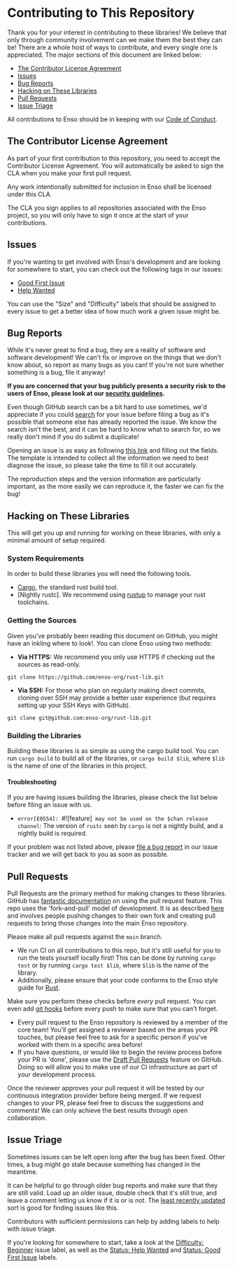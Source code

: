 # Contributing to This Repository
Thank you for your interest in contributing to these libraries! We believe that
only through community involvement can we make them the best they can be! There
are a whole host of ways to contribute, and every single one is appreciated. The
major sections of this document are linked below:

<!-- MarkdownTOC levels="2" autolink="true" -->

- [The Contributor License Agreement](#the-contributor-license-agreement)
- [Issues](#issues)
- [Bug Reports](#bug-reports)
- [Hacking on These Libraries](#hacking-on-these-libraries)
- [Pull Requests](#pull-requests)
- [Issue Triage](#issue-triage)

<!-- /MarkdownTOC -->

All contributions to Enso should be in keeping with our
[Code of Conduct](https://github.com/enso-org/enso/docs/CODE_OF_CONDUCT.md).

## The Contributor License Agreement
As part of your first contribution to this repository, you need to accept the
Contributor License Agreement. You will automatically be asked to sign the CLA
when you make your first pull request.

Any work intentionally submitted for inclusion in Enso shall be licensed under
this CLA.

The CLA you sign applies to all repositories associated with the Enso project,
so you will only have to sign it once at the start of your contributions.

## Issues
If you're wanting to get involved with Enso's development and are looking for
somewhere to start, you can check out the following tags in our issues:

- [Good First Issue](https://github.com/enso-org/rust-lib/labels/Status%3A%20Good%20First%20Issue)
- [Help Wanted](https://github.com/enso-org/rust-lib/labels/Status%3A%20Help%20Wanted)

You can use the "Size" and "Difficulty" labels that should be assigned to every
issue to get a better idea of how much work a given issue might be.

## Bug Reports
While it's never great to find a bug, they are a reality of software and
software development! We can't fix or improve on the things that we don't know
about, so report as many bugs as you can! If you're not sure whether something
is a bug, file it anyway!

**If you are concerned that your bug publicly presents a security risk to the
users of Enso, please look at our [security guidelines](./SECURITY.md).**

Even though GitHub search can be a bit hard to use sometimes, we'd appreciate if
you could
[search](https://github.com/enso-org/rust-lib/search?q=&type=Issues&utf8=%E2%9C%93)
for your issue before filing a bug as it's possible that someone else has
already reported the issue. We know the search isn't the best, and it can be
hard to know what to search for, so we really don't mind if you do submit a
duplicate!

Opening an issue is as easy as following
[this link](https://github.com/enso-org/rust-lib/issues/new?template=bug-report.md)
and filling out the fields. The template is intended to collect all the
information we need to best diagnose the issue, so please take the time to fill
it out accurately.

The reproduction steps and the version information are particularly important,
as the more easily we can reproduce it, the faster we can fix the bug!

## Hacking on These Libraries
This will get you up and running for working on these libraries, with only a
minimal amount of setup required.

### System Requirements
In order to build these libraries you will need the following tools.

- [Cargo](https://doc.rust-lang.org/cargo/getting-started/installation.html),
  the standard rust build tool.
- [Nightly rustc]. We recommend using [rustup](https://rustup.rs/) to manage
  your rust toolchains.

### Getting the Sources
Given you've probably been reading this document on GitHub, you might have an
inkling where to look!. You can clone Enso using two methods:

- **Via HTTPS:** We recommend you only use HTTPS if checking out the sources as
  read-only.

```
git clone https://github.com/enso-org/rust-lib.git
```

- **Via SSH:** For those who plan on regularly making direct commits, cloning
  over SSH may provide a better user experience (but requires setting up your
  SSH Keys with GitHub).

```
git clone git@github.com:enso-org/rust-lib.git
```

### Building the Libraries
Building these libraries is as simple as using the cargo build tool. You can run
`cargo build` to build all of the libraries, or `cargo build $lib`, where `$lib`
is the name of one of the libraries in this project.

#### Troubleshooting
If you are having issues building the libraries, please check the list below
before filing an issue with us.

- `error[E0554]: `#![feature]` may not be used on the $chan release channel`:
  The version of `rustc` seen by `cargo` is not a nightly build, and a nightly
  build is required.

If your problem was not listed above, please
[file a bug report](https://github.com/enso-org/rust-lib/issues/new?assignees=&labels=Type%3A+Bug&template=bug-report.md&title=)
in our issue tracker and we will get back to you as soon as possible.

## Pull Requests
Pull Requests are the primary method for making changes to these libraries.
GitHub has [fantastic documentation](https://help.github.com/articles/about-pull-requests/)
on using the pull request feature. This repo uses the 'fork-and-pull' model of
development. It is as described
[here](https://help.github.com/articles/about-collaborative-development-models/)
and involves people pushing changes to their own fork and creating pull requests
to bring those changes into the main Enso repository.

Please make all pull requests against the `main` branch.

- We run CI on all contributions to this repo, but it's still useful for you to
  run the tests yourself locally first! This can be done by running `cargo test`
  or by running `cargo test $lib`, where `$lib` is the name of the library.
- Additionally, please ensure that your code conforms to the Enso style guide
  for [Rust](https://github.com/enso-org/enso/docs/style-guide/rust.md).

Make sure you perform these checks before _every_ pull request. You can even add
[git hooks](https://git-scm.com/book/en/v2/Customizing-Git-Git-Hooks) before
every push to make sure that you can't forget.

- Every pull request to the Enso repository is reviewed by a member of the core
  team! You'll get assigned a reviewer based on the areas your PR touches, but
  please feel free to ask for a specific person if you've worked with them in a
  specific area before!
- If you have questions, or would like to begin the review process before your
  PR is 'done', please use the [Draft Pull Requests](https://github.blog/2019-02-14-introducing-draft-pull-requests/)
  feature on GitHub. Doing so will allow you to make use of our CI
  infrastructure as part of your development process.

Once the reviewer approves your pull request it will be tested by our continuous
integration provider before being merged. If we request changes to your PR,
please feel free to discuss the suggestions and comments! We can only achieve
the best results through open collaboration.

## Issue Triage
Sometimes issues can be left open long after the bug has been fixed. Other
times, a bug might go stale because something has changed in the meantime.

It can be helpful to go through older bug reports and make sure that they are
still valid. Load up an older issue, double check that it's still true, and
leave a comment letting us know if it is or is not. The
[least recently updated](https://github.com/enso-org/rust-lib/issues?q=is%3Aissue+is%3Aopen+sort%3Aupdated-asc)
sort is good for finding issues like this.

Contributors with sufficient permissions can help by adding labels to help with
issue triage.

If you're looking for somewhere to start, take a look at the
[Difficulty: Beginner](https://github.com/enso-org/rust-lib/labels/Difficulty%3A%20Beginner)
issue label, as well as the
[Status: Help Wanted](https://github.com/enso-org/rust-lib/labels/Status%3A%20Help%20Wanted)
and
[Status: Good First Issue](https://github.com/enso-org/rust-lib/labels/Status%3A%20Good%20First%20Issue) labels.
